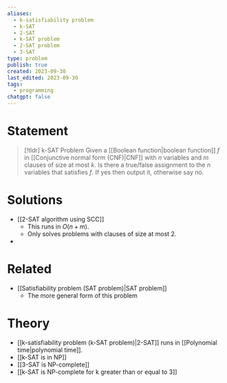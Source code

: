 ```yaml
---
aliases:
  - k-satisfiability problem
  - k-SAT
  - 2-SAT
  - k-SAT problem
  - 2-SAT problem
  - 3-SAT
type: problem
publish: true
created: 2023-09-30
last_edited: 2023-09-30
tags:
  - programming
chatgpt: false
---
```

# Statement

>[!tldr] k-SAT Problem
>Given a [[Boolean function|boolean function]] $f$ in [[Conjunctive normal form (CNF)|CNF]] with $n$ variables and $m$ clauses of size at most $k$. Is there a true/false assignment to the $n$ variables that satisfies $f$. If yes then output it, otherwise say no.

# Solutions
 - [[2-SAT algorithm using SCC]]
	 - This runs in $O(n + m)$.
	 - Only solves problems with clauses of size at most 2.
- 

# Related
- [[Satisfiability problem (SAT problem)|SAT problem]]
	- The more general form of this problem

# Theory
- [[k-satisfiability problem (k-SAT problem)|2-SAT]] runs in [[Polynomial time|polynomial time]].
- [[k-SAT is in NP]]
- [[3-SAT is NP-complete]]
- [[k-SAT is NP-complete for k greater than or equal to 3]]